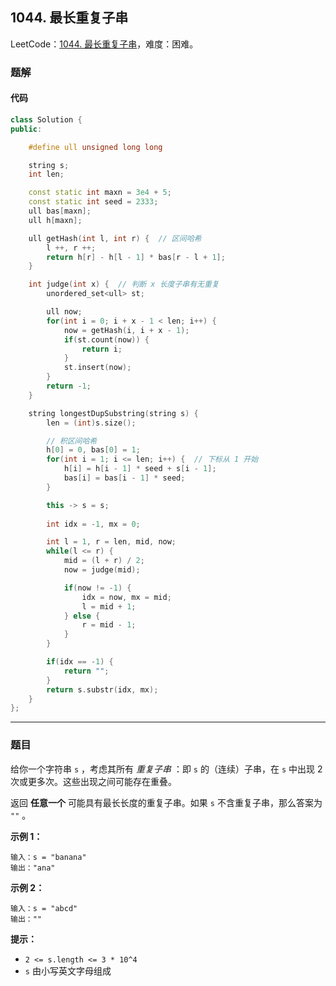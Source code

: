 ## 1044. 最长重复子串

LeetCode：[1044. 最长重复子串](https://leetcode.cn/problems/longest-duplicate-substring/)，难度：困难。

### 题解

#### 代码

```c++
class Solution {
public:

    #define ull unsigned long long

    string s;
    int len;

    const static int maxn = 3e4 + 5;
    const static int seed = 2333;
    ull bas[maxn];
    ull h[maxn];

    ull getHash(int l, int r) {  // 区间哈希
        l ++, r ++;
        return h[r] - h[l - 1] * bas[r - l + 1];
    }

    int judge(int x) {  // 判断 x 长度子串有无重复
        unordered_set<ull> st;

        ull now;
        for(int i = 0; i + x - 1 < len; i++) {
            now = getHash(i, i + x - 1);
            if(st.count(now)) {
                return i;
            }
            st.insert(now);
        }
        return -1;
    }

    string longestDupSubstring(string s) {
        len = (int)s.size();

        // 积区间哈希
        h[0] = 0, bas[0] = 1;
        for(int i = 1; i <= len; i++) {  // 下标从 1 开始
            h[i] = h[i - 1] * seed + s[i - 1];
            bas[i] = bas[i - 1] * seed;
        }

        this -> s = s;
        
        int idx = -1, mx = 0;

        int l = 1, r = len, mid, now;
        while(l <= r) {
            mid = (l + r) / 2;
            now = judge(mid);

            if(now != -1) {
                idx = now, mx = mid;
                l = mid + 1;
            } else {
                r = mid - 1;
            }
        }

        if(idx == -1) {
            return "";
        }
        return s.substr(idx, mx);
    }
};
```



---



### 题目

给你一个字符串 `s` ，考虑其所有 *重复子串* ：即 `s` 的（连续）子串，在 `s` 中出现 2 次或更多次。这些出现之间可能存在重叠。

返回 **任意一个** 可能具有最长长度的重复子串。如果 `s` 不含重复子串，那么答案为 `""` 。

 

**示例 1：**

```
输入：s = "banana"
输出："ana"
```

**示例 2：**

```
输入：s = "abcd"
输出：""
```

 

**提示：**

- `2 <= s.length <= 3 * 10^4`
- `s` 由小写英文字母组成


